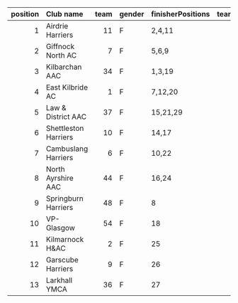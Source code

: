 |   position | Club name            |   team | gender   | finisherPositions   |   teamPoints |   penaltyPoints |   totalPoints |   totalFinishers | Website                                    |
|-----------:|:---------------------|-------:|:---------|:--------------------|-------------:|----------------:|--------------:|-----------------:|:-------------------------------------------|
|          1 | Airdrie Harriers     |     11 | F        | 2,4,11              |           17 |               0 |            17 |                4 | http://airdrieharriers.org/                |
|          2 | Giffnock North AC    |      7 | F        | 5,6,9               |           20 |               0 |            20 |                4 | https://www.giffnocknorth.co.uk/           |
|          3 | Kilbarchan AAC       |     34 | F        | 1,3,19              |           23 |               0 |            23 |                3 | https://kilbarchanaac.org.uk/              |
|          4 | East Kilbride AC     |      1 | F        | 7,12,20             |           39 |               0 |            39 |                5 | http://www.ekac.org.uk/                    |
|          5 | Law & District AAC   |     37 | F        | 15,21,29            |           65 |               0 |            65 |                3 | http://www.lawaac.co.uk/                   |
|          6 | Shettleston Harriers |     10 | F        | 14,17               |           31 |              40 |            71 |                2 | http://shettlestonharriers.org.uk/         |
|          7 | Cambuslang Harriers  |      6 | F        | 10,22               |           32 |              40 |            72 |                2 | https://cambuslangharriers.org/            |
|          8 | North Ayrshire AAC   |     44 | F        | 16,24               |           40 |              40 |            80 |                2 | https://naathletics.co.uk/                 |
|          9 | Springburn Harriers  |     48 | F        | 8                   |            8 |              80 |            88 |                1 | https://www.springburnharriers.co.uk/      |
|         10 | VP-Glasgow           |     54 | F        | 18                  |           18 |              80 |            98 |                1 | nan                                        |
|         11 | Kilmarnock H&AC      |      2 | F        | 25                  |           25 |              80 |           105 |                1 | http://www.kilmarnockharriers.com/         |
|         12 | Garscube Harriers    |      9 | F        | 26                  |           26 |              80 |           106 |                1 | https://www.garscubeharriers.org.uk/       |
|         13 | Larkhall YMCA        |     36 | F        | 27                  |           27 |              80 |           107 |                1 | https://www.facebook.com/larkhallharriers/ |